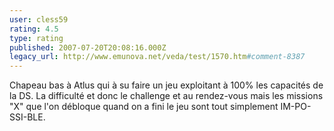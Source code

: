 ```yaml
---
user: cless59
rating: 4.5
type: rating
published: 2007-07-20T20:08:16.000Z
legacy_url: http://www.emunova.net/veda/test/1570.htm#comment-8387
---
```

Chapeau bas à Atlus qui à su faire un jeu exploitant à 100% les capacités de la DS. La difficulté et donc le challenge et au rendez-vous mais les missions "X" que l'on débloque quand on a fini le jeu sont tout simplement IM-PO-SSI-BLE.
